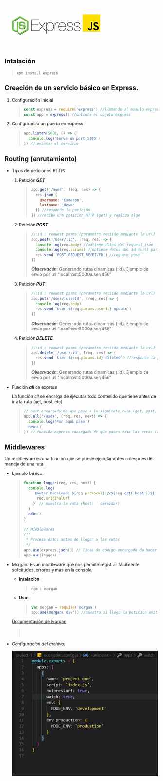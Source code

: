 ![EXPRESS logo](https://github.com/FernandoMendozaE/ApuntesDesarrollo/blob/master/image/express.PNG)

## Intalación

> ```
> npm install express
> ```

## Creación de un servicio básico en Express.

1. Configuración inicial

   > ```javascript
   > const express = require('express') //llamando al modulo express
   > const app = express() //obtiene el objeto express
   > ```

2. Configurando un puerto en express

   > ```javascript
   > app.listen(5000, () => {
   >   console.log('Serve on port 5000')
   > }) //levantar el servicio
   > ```

## Routing (enrutamiento)

- Tipos de peticiones HTTP:

  1. Petición **_GET_**

     > ```javascript
     > app.get('/user', (req, res) => {
     >   res.json({
     >     username: 'Cameron',
     >     lastname: 'Howe'
     >   }) //responde la petición
     > }) //recibe una peticion HTTP (get) y realiza algo
     > ```

  2. Petición **_POST_**

     > ```javascript
     > //:id : request parms (parametro reciido mediante la url)
     > app.post('/user/:id', (req, res) => {
     >   console.log(req.body) //obtiene datos del request json
     >   console.log(req.params) //obtiene datos del id (url) parametros
     >   res.send('POST REQUEST RECEIVED') //request post
     > })
     > ```
     >
     > **_Observacón_**: Generando rutas dinamicas (:id). Ejemplo de envió por url "localhost:5000/user/456"

  3. Petición **_PUT_**

     > ```javascript
     > //:id : request parms (parametro reciido mediante la url)
     > app.put('/user/:userId', (req, res) => {
     >   console.log(req.body)
     >   res.send(`User ${req.params.userId} update`)
     > })
     > ```
     >
     > **_Observacón_**: Generando rutas dinamicas (:id). Ejemplo de envió por url "localhost:5000/user/456"

  4. Petición **_DELETE_**

     > ```javascript
     > //:id : request parms (parametro reciido mediante la url)
     > app.delete('/user/:id', (req, res) => {
     >   res.send(`User ${req.params.id} deleted`) //responde la petición
     > })
     > ```
     >
     > **_Observacón_**: Generando rutas dinamicas (:id). Ejemplo de envió por url "localhost:5000/user/456"

- Función **_all_** de express

  La función _all_ se encarga de ejecutar todo contenido que tiene antes de ir a la ruta (get, post, etc)

  > ```javascript
  > // next encargado de que pase a la siguiente ruta (get, post, etc)
  > app.all('/user', (req, res, next) => {
  >   console.log('Por aqui paso')
  >   next()
  > }) // función express encargado de que pasen toda las rutas (/user)
  > ```

## Middlewares

Un middleware es una función que se puede ejecutar antes o después del manejo de una ruta.

- Ejemplo básico:

  > ```javascript
  > function logger(req, res, next) {
  >   console.log(
  >     `Router Received: ${req.protocol}://${req.get('host')}${
  >       req.originalUrl
  >     }` // muestra la ruta (host:   servidor)
  >   )
  >   next()
  > }
  >
  > // Middlewares
  > /**
  >  * Procesa datos antes de llegar a las rutas
  >  */
  > app.use(express.json()) // linea de código encargado de hacer conocer el formato JSON
  > app.use(logger)
  > ```

- Morgan: Es un middleware que nos permite registrar fácilmente solicitudes, errores y más en la consola.

  - **Intalación**
    > ```
    > npm i morgan
    > ```
  - **Uso:**
    > ```javascript
    > var morgan = require('morgan')
    > app.use(morgan('dev')) //muestra si llego la petición exitosamente
    > ```

  [Documentación de Morgan](https://www.npmjs.com/package/morgan)

  > ```
  >
  > ```
  >
  > ```
  >
  > ```
  >
  > ```
  >
  > ```

- _Configuración del archivo:_

  ![github](https://github.com/FernandoMendozaE/ApuntesDesarrollo/blob/master/image/ConfiguracionPM2.PNG)
